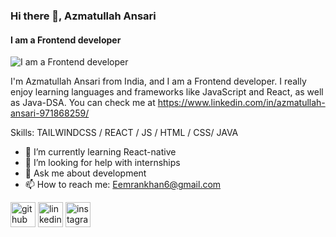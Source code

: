 ### Hi there 👋, Azmatullah Ansari
#### I am a Frontend developer
![I am a Frontend developer](https://www.pramukhdigital.com/wp-content/uploads/2018/07/New-PNC-Animated-Banners.gif)

I'm Azmatullah Ansari from India, and I am a Frontend developer. I really enjoy learning languages and frameworks like JavaScript and React, as well as Java-DSA. You can check me at  https://www.linkedin.com/in/azmatullah-ansari-971868259/

Skills: TAILWINDCSS / REACT / JS / HTML / CSS/ JAVA

- 🌱 I’m currently learning React-native 
- 🤔 I’m looking for help with internships 
- 💬 Ask me about development 
- 📫 How to reach me: Eemrankhan6@gmail.com 


[<img src='https://cdn.jsdelivr.net/npm/simple-icons@3.0.1/icons/github.svg' alt='github' height='40'>](https://github.com/https://github.com/Azmatullahansari)  [<img src='https://cdn.jsdelivr.net/npm/simple-icons@3.0.1/icons/linkedin.svg' alt='linkedin' height='40'>](https://www.linkedin.com/in/https://www.linkedin.com/in/azmatullah-ansari-971868259//)  [<img src='https://cdn.jsdelivr.net/npm/simple-icons@3.0.1/icons/instagram.svg' alt='instagram' height='40'>](https://www.instagram.com/https://www.instagram.com/azmatullah_ansari786/?hl=en/)  


